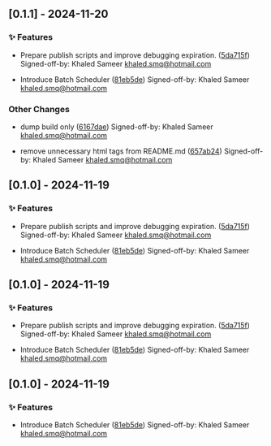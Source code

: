 
## 
## [0.1.1] - 2024-11-20

### ✨ Features

- Prepare publish scripts and improve debugging expiration. ([5da715f](https://github.com/KhaledSMQ/avati/commits/5da715f))
  Signed-off-by: Khaled Sameer <khaled.smq@hotmail.com>

- Introduce Batch Scheduler ([81eb5de](https://github.com/KhaledSMQ/avati/commits/81eb5de))
  Signed-off-by: Khaled Sameer <khaled.smq@hotmail.com>
### Other Changes

- dump build only ([6167dae](https://github.com/KhaledSMQ/avati/commits/6167dae))
  Signed-off-by: Khaled Sameer <khaled.smq@hotmail.com>

- remove unnecessary html tags from README.md ([657ab24](https://github.com/KhaledSMQ/avati/commits/657ab24))
  Signed-off-by: Khaled Sameer <khaled.smq@hotmail.com>
## 
## [0.1.0] - 2024-11-19

### ✨ Features

- Prepare publish scripts and improve debugging expiration. ([5da715f](https://github.com/KhaledSMQ/avati/commits/5da715f))
  Signed-off-by: Khaled Sameer <khaled.smq@hotmail.com>

- Introduce Batch Scheduler ([81eb5de](https://github.com/KhaledSMQ/avati/commits/81eb5de))
  Signed-off-by: Khaled Sameer <khaled.smq@hotmail.com>
## 
## [0.1.0] - 2024-11-19

### ✨ Features

- Prepare publish scripts and improve debugging expiration. ([5da715f](https://github.com/KhaledSMQ/avati/commits/5da715f))
  Signed-off-by: Khaled Sameer <khaled.smq@hotmail.com>

- Introduce Batch Scheduler ([81eb5de](https://github.com/KhaledSMQ/avati/commits/81eb5de))
  Signed-off-by: Khaled Sameer <khaled.smq@hotmail.com>
## 
## [0.1.0] - 2024-11-19

### ✨ Features

- Introduce Batch Scheduler ([81eb5de](https://github.com/KhaledSMQ/avati/commits/81eb5de))
  Signed-off-by: Khaled Sameer <khaled.smq@hotmail.com>